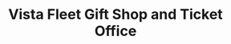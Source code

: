 ---
title: "Vista Fleet Gift Shop and Ticket Office"
url: /duluth/vista-fleet-gift-shop-and-ticket-office/
shop: Andenken
---